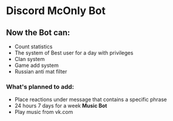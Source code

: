 # Discord McOnly Bot


## Now the Bot can:

  - Count statistics
  - The system of Best user for a day with privileges
  - Clan system
  - Game add system
  - Russian anti mat filter

### What's planned to add:
- Place reactions under message that contains a specific phrase
- 24 hours 7 days for a week **Music Bot**
- Play music from vk.com

